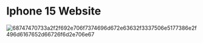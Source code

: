 # Iphone 15 Website
![68747470733a2f2f692e706f7374696d672e63632f3337506e5177386e2f496d6167652d66726f6d2e706e67](https://github.com/user-attachments/assets/360699a4-7576-4c7e-9978-d614750c6fe9)

